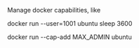 Manage docker capabilities, like

  docker run --user=1001 ubuntu sleep 3600

  docker run --cap-add MAX_ADMIN ubuntu


